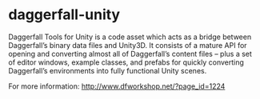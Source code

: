 # daggerfall-unity

Daggerfall Tools for Unity is a code asset which acts as a bridge between Daggerfall’s binary data files and Unity3D.
It consists of a mature API for opening and converting almost all of Daggerfall’s content files – plus a set of editor
windows, example classes, and prefabs for quickly converting Daggerfall’s environments into fully functional Unity scenes.

For more information: http://www.dfworkshop.net/?page_id=1224

